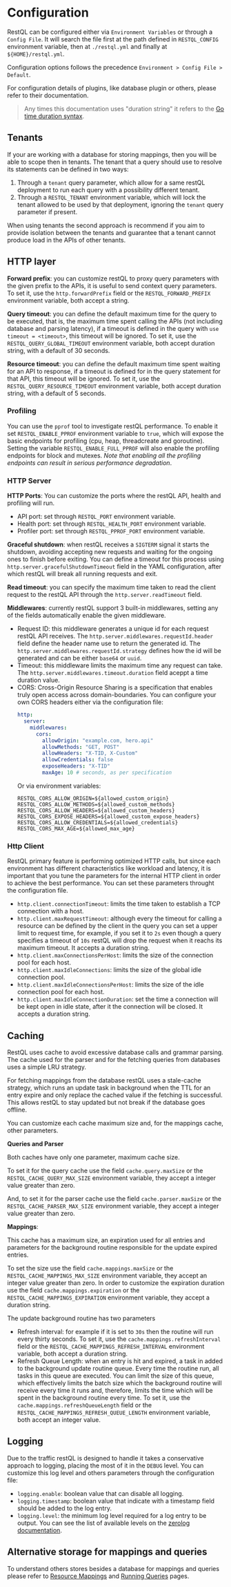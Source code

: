 # Configuration

RestQL can be configured either via `Environment Variables` or through a `Config File`. It will search the file first at the path defined in `RESTQL_CONFIG` environment variable, then at `./restql.yml` and finally at `${HOME}/restql.yml`.

Configuration options follows the precedence `Environment > Config File > Default`.

For configuration details of plugins, like database plugin or others, please refer to their documentation.

> Any times this documentation uses "duration string" it refers to the [Go time duration syntax](https://golang.org/pkg/time/#ParseDuration).

## Tenants

If your are working with a database for storing mappings, then you will be able to scope then in tenants. The tenant that a query should use to resolve its statements can be defined in two ways:

1. Through a `tenant` query parameter, which allow for a same restQL deployment to run each query with a possibility different tenant.
2. Through a `RESTQL_TENANT` environment variable, which will lock the tenant allowed to be used by that deployment, ignoring the `tenant` query parameter if present.

When using tenants the second approach is recommend if you aim to provide isolation between the tenants and guarantee that a tenant cannot produce load in the APIs of other tenants.

## HTTP layer

**Forward prefix**: you can customize restQL to proxy query parameters with the given prefix to the APIs, it is useful to send context query parameters. To set it, use the `http.forwardPrefix` field or the `RESTQL_FORWARD_PREFIX` environment variable, both accept a string.

**Query timeout**: you can define the default maximum time for the query to be executed, that is, the maximum time spent calling the APIs (not including database and parsing latency), if a timeout is defined in the query with `use timeout = <timeout>`, this timeout will be ignored. To set it, use the `RESTQL_QUERY_GLOBAL_TIMEOUT` environment variable, both accept duration string, with a default of 30 seconds.

**Resource timeout**: you can define the default maximum time spent waiting for an API to response, if a timeout is defined for in the query statement for that API, this timeout will be ignored. To set it, use the `RESTQL_QUERY_RESOURCE_TIMEOUT` environment variable, both accept duration string, with a default of 5 seconds.

### Profiling

You can use the `pprof` tool to investigate restQL performance. To enable it set `RESTQL_ENABLE_PPROF` environment variable to `true`, which will expose the basic endpoints for profiling (cpu, heap, threadcreate and goroutine). Setting the variable `RESTQL_ENABLE_FULL_PPROF` will also enable the profiling endpoints for block and mutexes. _Note that enabling all the profiling endpoints can result in serious performance degradation_.

### HTTP Server

**HTTP Ports**: You can customize the ports where the restQL API, health and profiling will run.

- API port: set through `RESTQL_PORT` environment variable.
- Health port: set through `RESTQL_HEALTH_PORT` environment variable.
- Profiler port: set through `RESTQL_PPROF_PORT` environment variable.

**Graceful shutdown**: when restQL receives a `SIGTERM` signal it starts the shutdown, avoiding accepting new requests and waiting for the ongoing ones to finish before exiting. You can define a timeout for this process using `http.server.gracefulShutdownTimeout` field in the YAML configuration, after which restQL will break all running requests and exit.

**Read timeout**: you can specify the maximum time taken to read the client request to the restQL API through the `http.server.readTimeout` field.

**Middlewares**: currently restQL support 3 built-in middlewares, setting any of the fields automatically enable the given middleware.

- Request ID: this middleware generates a unique id for each request restQL API receives. The `http.server.middlewares.requestId.header` field define the header name use to return the generated id. The `http.server.middlewares.requestId.strategy` defines how the id will be generated and can be either `base64` or `uuid`.
- Timeout: this middleware limits the maximum time any request can take. The `http.server.middlewares.timeout.duration` field aceppt a time duration value.
- CORS: Cross-Origin Resource Sharing is a specification that enables truly open access across domain-boundaries.
  You can configure your own CORS headers either via the configuration file:
  ```yaml
  http:
    server:
      middlewares:
        cors:
          allowOrigin: "example.com, hero.api"
          allowMethods: "GET, POST"
          allowHeaders: "X-TID, X-Custom"
          allowCredentials: false
          exposeHeaders: "X-TID"
          maxAge: 10 # seconds, as per specification
  ```
  Or via environment variables:
  ```shell script
  RESTQL_CORS_ALLOW_ORIGIN=${allowed_custom_origin}
  RESTQL_CORS_ALLOW_METHODS=${allowed_custom_methods}
  RESTQL_CORS_ALLOW_HEADERS=${allowed_custom_headers}
  RESTQL_CORS_EXPOSE_HEADERS=${allowed_custom_expose_headers}
  RESTQL_CORS_ALLOW_CREDENTIALS=${allowed_credentials}
  RESTQL_CORS_MAX_AGE=${allowed_max_age}
  ```

### Http Client

RestQL primary feature is performing optimized HTTP calls, but since each environment has different characteristics like workload and latency, it is important that you tune the parameters for the internal HTTP client in order to achieve the best performance. You can set these parameters throught the configuration file.

- `http.client.connectionTimeout`: limits the time taken to establish a TCP connection with a host.
- `http.client.maxRequestTimeout`: although every the timeout for calling a resource can be defined by the client in the query you can set a upper limit to request time, for example, if you set it to `2s` even though a query specifies a timeout of `10s` restQL will drop the request when it reachs its maximum timeout. It accepts a duration string.
- `http.client.maxConnectionsPerHost`: limits the size of the connection pool for each host.
- `http.client.maxIdleConnections`: limits the size of the global idle connection pool.
- `http.client.maxIdleConnectionsPerHost`: limits the size of the idle connection pool for each host.
- `http.client.maxIdleConnectionDuration`: set the time a connection will be kept open in idle state, after it the connection will be closed. It accepts a duration string.

## Caching

RestQL uses cache to avoid excessive database calls and grammar parsing. The cache used for the parser and for the fetching queries from databases uses a simple LRU strategy.

For fetching mappings from the database restQL uses a stale-cache strategy, which runs an update task in background when the TTL for an entry expire and only replace the cached value if the fetching is successful. This allows restQL to stay updated but not break if the database goes offline.

You can customize each cache maximum size and, for the mappings cache, other parameters.

**Queries and Parser**

Both caches have only one parameter, maximum cache size.

To set it for the query cache use the field `cache.query.maxSize` or the `RESTQL_CACHE_QUERY_MAX_SIZE` environment variable, they accept a integer value greater than zero.

And, to set it for the parser cache use the field `cache.parser.maxSize` or the `RESTQL_CACHE_PARSER_MAX_SIZE` environment variable, they accept a integer value greater than zero.

**Mappings**:

This cache has a maximum size, an expiration used for all entries and parameters for the background routine responsible for the update expired entries.

To set the size use the field `cache.mappings.maxSize` or the `RESTQL_CACHE_MAPPINGS_MAX_SIZE` environment variable, they accept an integer value greater than zero.
In order to customize the expiration duration use the field `cache.mappings.expiration` or the `RESTQL_CACHE_MAPPINGS_EXPIRATION` environment variable, they accept a duration string.

The update background routine has two parameters

- Refresh interval: for example if it is set to `30s` then the routine will run every thirty seconds. To set it, use the `cache.mappings.refreshInterval` field or the `RESTQL_CACHE_MAPPINGS_REFRESH_INTERVAL` environment variable, both accept a duration string.
- Refresh Queue Length: when an entry is hit and expired, a task in added to the background update routine queue. Every time the routine run, all tasks in this queue are executed. You can limit the size of this queue, which effectively limits the batch size which the background routine will receive every time it runs and, therefore, limits the time which will be spent in the background routine every time. To set it, use the `cache.mappings.refreshQueueLength` field or the `RESTQL_CACHE_MAPPINGS_REFRESH_QUEUE_LENGTH` environment variable, both accept an integer value.

## Logging

Due to the traffic restQL is designed to handle it takes a conservative approach to logging, placing the most of it in the `DEBUG` level. You can customize this log level and others parameters through the configuration file:

- `logging.enable`: boolean value that can disable all logging.
- `logging.timestamp`: boolean value that indicate with a timestamp field should be added to the log entry.
- `logging.level`: the minimum log level required for a log entry to be output. You can see the list of available levels on the [zerolog documentation](https://github.com/rs/zerolog#leveled-logging).

## Alternative storage for mappings and queries

To understand others stores besides a database for mappings and queries please refer to [Resource Mappings](/restql/resource-mappings.md) and [Running Queries](/restql/running-queries.md) pages.

